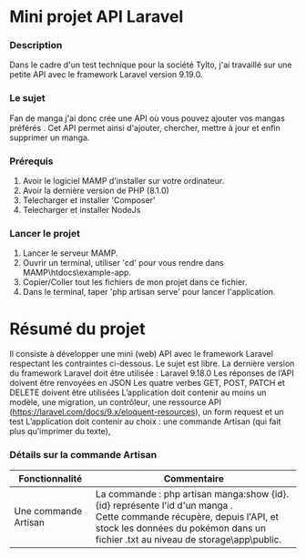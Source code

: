 # Mini projet API Laravel

### Description
Dans le cadre d'un test technique pour la société Tylto, j'ai travaillé sur une petite API avec le framework Laravel version 9.19.0. 

### Le sujet
Fan de manga j'ai donc crée une  API où vous pouvez ajouter vos mangas préférés . Cet API permet ainsi  d'ajouter, chercher, mettre à jour et enfin supprimer un manga.

### Prérequis

1. Avoir le logiciel MAMP d'installer sur votre ordinateur.
2. Avoir la dernière version de PHP (8.1.0)
3. Telecharger et installer 'Composer'
4. Telecharger et installer NodeJs

### Lancer le projet

1. Lancer le serveur MAMP.
2. Ouvrir un terminal, utiliser 'cd' pour vous rendre dans MAMP\htdocs\example-app.
3. Copier/Coller tout les fichiers de mon projet dans ce fichier.
5. Dans le terminal, taper 'php artisan serve' pour lancer l'application.

# Résumé du projet
Il consiste à développer une mini (web) API avec le framework Laravel respectant les contraintes ci-dessous. Le sujet est libre.
La dernière version du framework Laravel doit être utilisée : Laravel 9.18.0
Les réponses de l’API doivent être renvoyées en JSON
Les quatre verbes GET, POST, PATCH et DELETE doivent être utilisées
L’application doit contenir au moins un modèle, une migration, un contrôleur, une ressource API (https://laravel.com/docs/9.x/eloquent-resources), un form request et un test
L’application doit contenir au choix : une commande Artisan (qui fait plus qu’imprimer du texte), 

 
### Détails sur la commande Artisan 
| Fonctionnalité              | Commentaire                                   | 
| ------------------- | ---------------------------------------- | 
| Une commande Artisan         |  La commande : php artisan manga:show {id}.<br>{id} représente l'id d'un manga .<br>Cette commande récupère,  depuis l'API, et stock les données du pokémon dans un fichier .txt au niveau de storage\app\public. |

